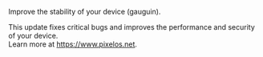 Improve the stability of your device (gauguin).  

This update fixes critical bugs and improves the performance and security of your device.  
Learn more at https://www.pixelos.net.
